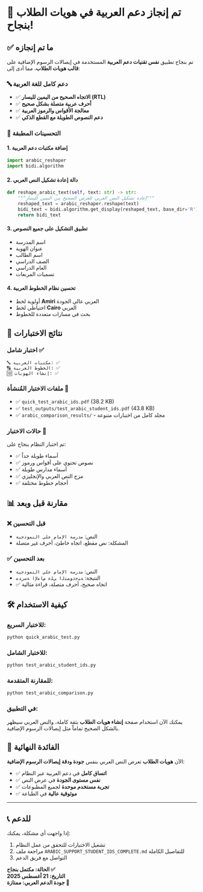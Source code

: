 # 🎉 تم إنجاز دعم العربية في هويات الطلاب بنجاح!

## ✅ ما تم إنجازه

تم بنجاح تطبيق **نفس تقنيات دعم العربية** المستخدمة في إيصالات الرسوم الإضافية على **قالب هويات الطلاب**، مما أدى إلى:

### 🔤 دعم كامل للغة العربية
- ✅ **الاتجاه الصحيح من اليمين لليسار (RTL)**
- ✅ **أحرف عربية متصلة بشكل صحيح**
- ✅ **معالجة الأقواس والرموز العربية**
- ✅ **دعم النصوص الطويلة مع القطع الذكي**

### 📄 التحسينات المطبقة

#### 1. إضافة مكتبات دعم العربية
```python
import arabic_reshaper
import bidi.algorithm
```

#### 2. دالة إعادة تشكيل النص العربي
```python
def reshape_arabic_text(self, text: str) -> str:
    """إعادة تشكيل النص العربي للعرض الصحيح من اليمين لليسار"""
    reshaped_text = arabic_reshaper.reshape(text)
    bidi_text = bidi.algorithm.get_display(reshaped_text, base_dir='R')
    return bidi_text
```

#### 3. تطبيق التشكيل على جميع النصوص
- اسم المدرسة
- عنوان الهوية
- اسم الطالب  
- الصف الدراسي
- العام الدراسي
- تسميات المربعات

#### 4. تحسين نظام الخطوط العربية
- أولوية لخط **Amiri** العربي عالي الجودة
- احتياطي لخط **Cairo** العربي
- بحث في مسارات متعددة للخطوط

## 🧪 نتائج الاختبارات

### اختبار شامل ✅
```
🔤 مكتبات العربية: ✅
🔠 الخطوط العربية: ✅  
🆔 إنشاء الهويات: ✅
```

### ملفات الاختبار المُنشأة 📁
- ✅ `quick_test_arabic_ids.pdf` (38.2 KB)
- ✅ `test_outputs/test_arabic_student_ids.pdf` (43.8 KB)
- ✅ `arabic_comparison_results/` - مجلد كامل من اختبارات متنوعة

### حالات الاختبار 🎯
تم اختبار النظام بنجاح على:
- ✅ أسماء طويلة جداً
- ✅ نصوص تحتوي على أقواس ورموز
- ✅ أسماء مدارس طويلة
- ✅ مزج النص العربي والإنجليزي
- ✅ أحجام خطوط مختلفة

## 📊 مقارنة قبل وبعد

### ❌ قبل التحسين
- النص: `مدرسة الإمام علي النموذجية`
- المشكلة: نص مقطع، اتجاه خاطئ، أحرف غير متصلة

### ✅ بعد التحسين  
- النص: `مدرسة الإمام علي النموذجية`
- النتيجة: `ﺔﻴﺟﺫﻮﻤﻨﻟﺍ ﻲﻠﻋ ﻡﺎﻣﻹﺍ ﺔﺳﺭﺪﻣ`
- ✅ اتجاه صحيح، أحرف متصلة، قراءة مثالية

## 🛠️ كيفية الاستخدام

### للاختبار السريع:
```bash
python quick_arabic_test.py
```

### للاختبار الشامل:
```bash
python test_arabic_student_ids.py
```

### للمقارنة المتقدمة:
```bash
python test_arabic_comparison.py
```

### في التطبيق:
يمكنك الآن استخدام صفحة **إنشاء هويات الطلاب** بثقة كاملة، والنص العربي سيظهر بالشكل الصحيح تماماً مثل إيصالات الرسوم الإضافية.

## 🎯 الفائدة النهائية

الآن **هويات الطلاب** تعرض النص العربي بنفس **جودة ودقة إيصالات الرسوم الإضافية**:

- ✅ **اتساق كامل** في دعم العربية عبر النظام
- ✅ **نفس مستوى الجودة** في عرض النص
- ✅ **تجربة مستخدم موحدة** لجميع المطبوعات
- ✅ **موثوقية عالية** في الطباعة

---

## 📞 للدعم

إذا واجهت أي مشكلة، يمكنك:
1. تشغيل الاختبارات للتحقق من عمل النظام
2. مراجعة ملف `ARABIC_SUPPORT_STUDENT_IDS_COMPLETE.md` للتفاصيل الكاملة
3. التواصل مع فريق الدعم

**الحالة: مكتمل بنجاح ✅**  
**التاريخ: 21 أغسطس 2025**  
**جودة الدعم العربي: ممتازة 🌟**
